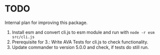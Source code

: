 # TODO 

Internal plan for improving this package. 

1. Install esm and convert cli.js to esm module and run with `node -r esm src/cli.js`
2. Prerequisite for 3.: Write AVA Tests for cli.js to check functionality. 
3. Update commander to version 5.0.0 and check, if tests do still run. 
